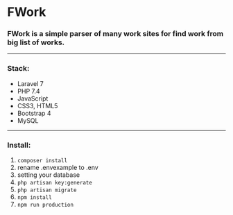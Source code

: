 #  FWork
### FWork is a simple parser of many work sites for find work from big list of works.
___
### Stack:
+ Laravel 7
+ PHP 7.4
+ JavaScript
+ CSS3, HTML5
+ Bootstrap 4
+ MySQL
___
### Install:
1. <code>composer install</code>
2. rename .envexample to .env
3. setting your database
4. <code>php artisan key:generate</code>
5. <code>php artisan migrate</code>
6. <code>npm install</code>
7. <code>npm run production</code>
